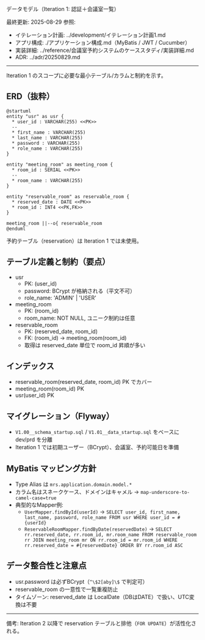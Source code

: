 データモデル（Iteration 1: 認証＋会議室一覧）

最終更新: 2025-08-29
参照:
- イテレーション計画: ../development/イテレーション計画1.md
- アプリ構成: ./アプリケーション構成.md（MyBatis / JWT / Cucumber）
- 実装詳細: ../reference/会議室予約システムのケーススタディ/実装詳細.md
- ADR: ../adr/20250829.md

---

Iteration 1 のスコープに必要な最小テーブル/カラムと制約を示す。

## ERD（抜粋）

```plantuml
@startuml
entity "usr" as usr {
  * user_id : VARCHAR(255) <<PK>>
  --
  * first_name : VARCHAR(255)
  * last_name : VARCHAR(255)
  * password : VARCHAR(255)
  * role_name : VARCHAR(255)
}

entity "meeting_room" as meeting_room {
  * room_id : SERIAL <<PK>>
  --
  * room_name : VARCHAR(255)
}

entity "reservable_room" as reservable_room {
  * reserved_date : DATE <<PK>>
  * room_id : INT4 <<PK,FK>>
}

meeting_room ||--o{ reservable_room
@enduml
```

予約テーブル（reservation）は Iteration 1 では未使用。

## テーブル定義と制約（要点）

- usr
  - PK: (user_id)
  - password: BCrypt が格納される（平文不可）
  - role_name: 'ADMIN' | 'USER'
- meeting_room
  - PK: (room_id)
  - room_name: NOT NULL, ユニーク制約は任意
- reservable_room
  - PK: (reserved_date, room_id)
  - FK: (room_id) → meeting_room(room_id)
  - 取得は reserved_date 単位で room_id 昇順が多い

## インデックス

- reservable_room(reserved_date, room_id) PK でカバー
- meeting_room(room_id) PK
- usr(user_id) PK

## マイグレーション（Flyway）

- `V1.00__schema_startup.sql` / `V1.01__data_startup.sql` をベースに dev/prd を分離
- Iteration 1 では初期ユーザー（BCrypt）、会議室、予約可能日を準備

## MyBatis マッピング方針

- Type Alias は `mrs.application.domain.model.*`
- カラム名はスネークケース、ドメインはキャメル → `map-underscore-to-camel-case=true`
- 典型的なMapper例:
  - `UserMapper.findById(userId)` → `SELECT user_id, first_name, last_name, password, role_name FROM usr WHERE user_id = #{userId}`
  - `ReservableRoomMapper.findByDate(reservedDate)` → `SELECT rr.reserved_date, rr.room_id, mr.room_name FROM reservable_room rr JOIN meeting_room mr ON rr.room_id = mr.room_id WHERE rr.reserved_date = #{reservedDate} ORDER BY rr.room_id ASC`

## データ整合性と注意点

- usr.password は必ずBCrypt（`^\$2[aby]\$` で判定可）
- reservable_room の一意性で一覧重複防止
- タイムゾーン: reserved_date は LocalDate（DBはDATE）で扱い、UTC変換は不要

---

備考: Iteration 2 以降で reservation テーブルと排他（`FOR UPDATE`）が活性化される。